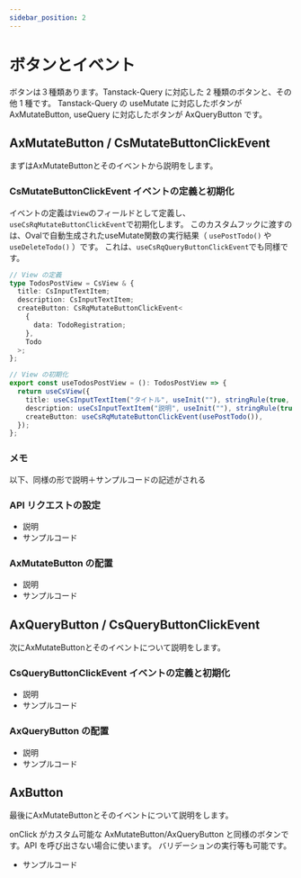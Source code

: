 ```yaml
---
sidebar_position: 2
---
```


# ボタンとイベント
ボタンは３種類あります。Tanstack-Query に対応した 2 種類のボタンと、その他 1 種です。 Tanstack-Query の useMutate に対応したボタンが AxMutateButton, useQuery に対応したボタンが AxQueryButton です。

## AxMutateButton / CsMutateButtonClickEvent
まずはAxMutateButtonとそのイベントから説明をします。

### CsMutateButtonClickEvent イベントの定義と初期化

イベントの定義は`View`のフィールドとして定義し、`useCsRqMutateButtonClickEvent`で初期化します。
このカスタムフックに渡すのは、Ovalで自動生成されたuseMutate関数の実行結果（ `usePostTodo()` や `useDeleteTodo()` ）です。
これは、`useCsRqQueryButtonClickEvent`でも同様です。

```typescript
// View の定義
type TodosPostView = CsView & {
  title: CsInputTextItem;
  description: CsInputTextItem;
  createButton: CsRqMutateButtonClickEvent<
    {
      data: TodoRegistration;
    },
    Todo
  >;
};

// View の初期化
export const useTodosPostView = (): TodosPostView => {
  return useCsView({
    title: useCsInputTextItem("タイトル", useInit(""), stringRule(true, 1, 100), RW.Editable, "タイトル"),
    description: useCsInputTextItem("説明", useInit(""), stringRule(true, 1, 100), RW.Editable, "説明"),
    createButton: useCsRqMutateButtonClickEvent(usePostTodo()),
  });
};
```

### メモ
以下、同様の形で説明＋サンプルコードの記述がされる

### API リクエストの設定
  - 説明
  - サンプルコード
### AxMutateButton の配置
  - 説明
  - サンプルコード

## AxQueryButton / CsQueryButtonClickEvent
次にAxMutateButtonとそのイベントについて説明をします。

### CsQueryButtonClickEvent イベントの定義と初期化
  - 説明
  - サンプルコード
### AxQueryButton の配置
  - 説明
  - サンプルコード

## AxButton
最後にAxMutateButtonとそのイベントについて説明をします。

onClick がカスタム可能な AxMutateButton/AxQueryButton と同様のボタンです。API を呼び出さない場合に使います。 バリデーションの実行等も可能です。

- サンプルコード


